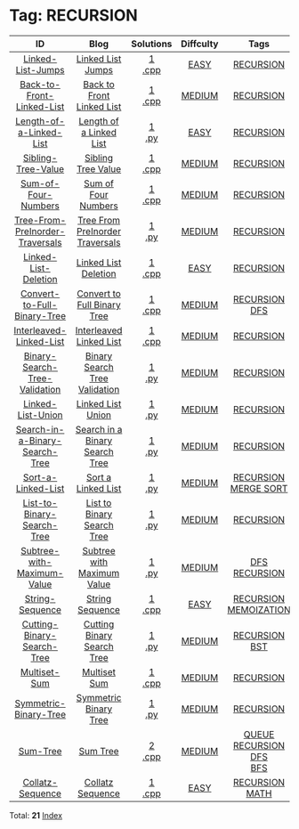
# Tag: RECURSION
| ID | Blog | Solutions | Diffculty | Tags |
|:----:|:----:|:-------:|:----:|:----:|
| [Linked-List-Jumps](https://binarysearch.com/problems/Linked-List-Jumps) | [Linked List Jumps](https://helloacm.com/recursive-algorithm-to-compute-the-linked-list-jumps/) | [1](https://github.com/DoctorLai/ACM/tree/master/binarysearch/Linked-List-Jumps)<br/>[.cpp](https://github.com/DoctorLai/ACM/blob/master/binarysearch/.cpp.md)<BR/> | [EASY](https://github.com/DoctorLai/ACM/blob/master/binarysearch/EASY.md) | [RECURSION](https://github.com/DoctorLai/ACM/blob/master/binarysearch/RECURSION.md)<BR/> |
| [Back-to-Front-Linked-List](https://binarysearch.com/problems/Back-to-Front-Linked-List) | [Back to Front Linked List](https://helloacm.com/algorithsm-to-convert-linked-list-to-back-to-front-recursion-or-two-pointer/) | [1](https://github.com/DoctorLai/ACM/tree/master/binarysearch/Back-to-Front-Linked-List)<br/>[.cpp](https://github.com/DoctorLai/ACM/blob/master/binarysearch/.cpp.md)<BR/> | [MEDIUM](https://github.com/DoctorLai/ACM/blob/master/binarysearch/MEDIUM.md) | [RECURSION](https://github.com/DoctorLai/ACM/blob/master/binarysearch/RECURSION.md)<BR/> |
| [Length-of-a-Linked-List](https://binarysearch.com/problems/Length-of-a-Linked-List) | [Length of a Linked List](https://helloacm.com/algorithms-to-compute-the-length-of-a-linked-list/) | [1](https://github.com/DoctorLai/ACM/tree/master/binarysearch/Length-of-a-Linked-List)<br/>[.py](https://github.com/DoctorLai/ACM/blob/master/binarysearch/.py.md)<BR/> | [EASY](https://github.com/DoctorLai/ACM/blob/master/binarysearch/EASY.md) | [RECURSION](https://github.com/DoctorLai/ACM/blob/master/binarysearch/RECURSION.md)<BR/> |
| [Sibling-Tree-Value](https://binarysearch.com/problems/Sibling-Tree-Value) | [Sibling Tree Value](https://helloacm.com/algorithms-to-compute-the-sibling-value-in-binary-tree/) | [1](https://github.com/DoctorLai/ACM/tree/master/binarysearch/Sibling-Tree-Value)<br/>[.cpp](https://github.com/DoctorLai/ACM/blob/master/binarysearch/.cpp.md)<BR/> | [MEDIUM](https://github.com/DoctorLai/ACM/blob/master/binarysearch/MEDIUM.md) | [RECURSION](https://github.com/DoctorLai/ACM/blob/master/binarysearch/RECURSION.md)<BR/> |
| [Sum-of-Four-Numbers](https://binarysearch.com/problems/Sum-of-Four-Numbers) | [Sum of Four Numbers](https://helloacm.com/recursive-and-two-pointer-algorithms-to-determine-four-sum/) | [1](https://github.com/DoctorLai/ACM/tree/master/binarysearch/Sum-of-Four-Numbers)<br/>[.cpp](https://github.com/DoctorLai/ACM/blob/master/binarysearch/.cpp.md)<BR/> | [MEDIUM](https://github.com/DoctorLai/ACM/blob/master/binarysearch/MEDIUM.md) | [RECURSION](https://github.com/DoctorLai/ACM/blob/master/binarysearch/RECURSION.md)<BR/> |
| [Tree-From-PreInorder-Traversals](https://binarysearch.com/problems/Tree-From-PreInorder-Traversals) | [Tree From PreInorder Traversals](https://helloacm.com/teaching-kids-programming-construct-binary-tree-from-pre-inorder-traversals/) | [1](https://github.com/DoctorLai/ACM/tree/master/binarysearch/Tree-From-PreInorder-Traversals)<br/>[.py](https://github.com/DoctorLai/ACM/blob/master/binarysearch/.py.md)<BR/> | [MEDIUM](https://github.com/DoctorLai/ACM/blob/master/binarysearch/MEDIUM.md) | [RECURSION](https://github.com/DoctorLai/ACM/blob/master/binarysearch/RECURSION.md)<BR/> |
| [Linked-List-Deletion](https://binarysearch.com/problems/Linked-List-Deletion) | [Linked List Deletion](https://helloacm.com/recursive-algorithm-to-delete-a-node-from-a-singly-linked-list/) | [1](https://github.com/DoctorLai/ACM/tree/master/binarysearch/Linked-List-Deletion)<br/>[.cpp](https://github.com/DoctorLai/ACM/blob/master/binarysearch/.cpp.md)<BR/> | [EASY](https://github.com/DoctorLai/ACM/blob/master/binarysearch/EASY.md) | [RECURSION](https://github.com/DoctorLai/ACM/blob/master/binarysearch/RECURSION.md)<BR/> |
| [Convert-to-Full-Binary-Tree](https://binarysearch.com/problems/Convert-to-Full-Binary-Tree) | [Convert to Full Binary Tree](https://helloacm.com/recursive-depth-first-search-algorithm-to-convert-to-full-binary-tree-by-removing-single-child-nodes/) | [1](https://github.com/DoctorLai/ACM/tree/master/binarysearch/Convert-to-Full-Binary-Tree)<br/>[.cpp](https://github.com/DoctorLai/ACM/blob/master/binarysearch/.cpp.md)<BR/> | [MEDIUM](https://github.com/DoctorLai/ACM/blob/master/binarysearch/MEDIUM.md) | [RECURSION](https://github.com/DoctorLai/ACM/blob/master/binarysearch/RECURSION.md)<BR/>[DFS](https://github.com/DoctorLai/ACM/blob/master/binarysearch/DFS.md)<BR/> |
| [Interleaved-Linked-List](https://binarysearch.com/problems/Interleaved-Linked-List) | [Interleaved Linked List](https://helloacm.com/algorithms-to-compute-the-interleaved-linked-list/) | [1](https://github.com/DoctorLai/ACM/tree/master/binarysearch/Interleaved-Linked-List)<br/>[.cpp](https://github.com/DoctorLai/ACM/blob/master/binarysearch/.cpp.md)<BR/> | [MEDIUM](https://github.com/DoctorLai/ACM/blob/master/binarysearch/MEDIUM.md) | [RECURSION](https://github.com/DoctorLai/ACM/blob/master/binarysearch/RECURSION.md)<BR/> |
| [Binary-Search-Tree-Validation](https://binarysearch.com/problems/Binary-Search-Tree-Validation) | [Binary Search Tree Validation](https://helloacm.com/teaching-kids-programmaing-recursive-algorithm-to-validate-a-binary-search-tree/) | [1](https://github.com/DoctorLai/ACM/tree/master/binarysearch/Binary-Search-Tree-Validation)<br/>[.py](https://github.com/DoctorLai/ACM/blob/master/binarysearch/.py.md)<BR/> | [MEDIUM](https://github.com/DoctorLai/ACM/blob/master/binarysearch/MEDIUM.md) | [RECURSION](https://github.com/DoctorLai/ACM/blob/master/binarysearch/RECURSION.md)<BR/> |
| [Linked-List-Union](https://binarysearch.com/problems/Linked-List-Union) | [Linked List Union](https://helloacm.com/algorithms-to-union-two-sorted-linked-lists/) | [1](https://github.com/DoctorLai/ACM/tree/master/binarysearch/Linked-List-Union)<br/>[.py](https://github.com/DoctorLai/ACM/blob/master/binarysearch/.py.md)<BR/> | [MEDIUM](https://github.com/DoctorLai/ACM/blob/master/binarysearch/MEDIUM.md) | [RECURSION](https://github.com/DoctorLai/ACM/blob/master/binarysearch/RECURSION.md)<BR/> |
| [Search-in-a-Binary-Search-Tree](https://binarysearch.com/problems/Search-in-a-Binary-Search-Tree) | [Search in a Binary Search Tree](https://helloacm.com/teaching-kids-programming-algorithms-to-search-in-binary-search-tree/) | [1](https://github.com/DoctorLai/ACM/tree/master/binarysearch/Search-in-a-Binary-Search-Tree)<br/>[.py](https://github.com/DoctorLai/ACM/blob/master/binarysearch/.py.md)<BR/> | [MEDIUM](https://github.com/DoctorLai/ACM/blob/master/binarysearch/MEDIUM.md) | [RECURSION](https://github.com/DoctorLai/ACM/blob/master/binarysearch/RECURSION.md)<BR/> |
| [Sort-a-Linked-List](https://binarysearch.com/problems/Sort-a-Linked-List) | [Sort a Linked List](https://helloacm.com/teaching-kids-programming-sorting-a-linked-list-using-merge-sort-divide-and-conquer/) | [1](https://github.com/DoctorLai/ACM/tree/master/binarysearch/Sort-a-Linked-List)<br/>[.py](https://github.com/DoctorLai/ACM/blob/master/binarysearch/.py.md)<BR/> | [MEDIUM](https://github.com/DoctorLai/ACM/blob/master/binarysearch/MEDIUM.md) | [RECURSION](https://github.com/DoctorLai/ACM/blob/master/binarysearch/RECURSION.md)<BR/>[MERGE SORT](https://github.com/DoctorLai/ACM/blob/master/binarysearch/MERGE%20SORT.md)<BR/> |
| [List-to-Binary-Search-Tree](https://binarysearch.com/problems/List-to-Binary-Search-Tree) | [List to Binary Search Tree](https://helloacm.com/recursive-algorithm-to-convert-a-list-to-binary-search-tree/) | [1](https://github.com/DoctorLai/ACM/tree/master/binarysearch/List-to-Binary-Search-Tree)<br/>[.py](https://github.com/DoctorLai/ACM/blob/master/binarysearch/.py.md)<BR/> | [MEDIUM](https://github.com/DoctorLai/ACM/blob/master/binarysearch/MEDIUM.md) | [RECURSION](https://github.com/DoctorLai/ACM/blob/master/binarysearch/RECURSION.md)<BR/> |
| [Subtree-with-Maximum-Value](https://binarysearch.com/problems/Subtree-with-Maximum-Value) | [Subtree with Maximum Value](https://helloacm.com/teaching-kids-programming-subtree-with-maximum-value-via-recursive-depth-first-search-algorithm/) | [1](https://github.com/DoctorLai/ACM/tree/master/binarysearch/Subtree-with-Maximum-Value)<br/>[.py](https://github.com/DoctorLai/ACM/blob/master/binarysearch/.py.md)<BR/> | [MEDIUM](https://github.com/DoctorLai/ACM/blob/master/binarysearch/MEDIUM.md) | [DFS](https://github.com/DoctorLai/ACM/blob/master/binarysearch/DFS.md)<BR/>[RECURSION](https://github.com/DoctorLai/ACM/blob/master/binarysearch/RECURSION.md)<BR/> |
| [String-Sequence](https://binarysearch.com/problems/String-Sequence) | [String Sequence](https://helloacm.com/algorithms-to-compute-the-fibonacci-string-sequence/) | [1](https://github.com/DoctorLai/ACM/tree/master/binarysearch/String-Sequence)<br/>[.cpp](https://github.com/DoctorLai/ACM/blob/master/binarysearch/.cpp.md)<BR/> | [EASY](https://github.com/DoctorLai/ACM/blob/master/binarysearch/EASY.md) | [RECURSION](https://github.com/DoctorLai/ACM/blob/master/binarysearch/RECURSION.md)<BR/>[MEMOIZATION](https://github.com/DoctorLai/ACM/blob/master/binarysearch/MEMOIZATION.md)<BR/> |
| [Cutting-Binary-Search-Tree](https://binarysearch.com/problems/Cutting-Binary-Search-Tree) | [Cutting Binary Search Tree](https://helloacm.com/recursive-algorithm-to-cut-a-binary-search-tree-remove-nodes-not-in-range/) | [1](https://github.com/DoctorLai/ACM/tree/master/binarysearch/Cutting-Binary-Search-Tree)<br/>[.py](https://github.com/DoctorLai/ACM/blob/master/binarysearch/.py.md)<BR/> | [MEDIUM](https://github.com/DoctorLai/ACM/blob/master/binarysearch/MEDIUM.md) | [RECURSION](https://github.com/DoctorLai/ACM/blob/master/binarysearch/RECURSION.md)<BR/>[BST](https://github.com/DoctorLai/ACM/blob/master/binarysearch/BST.md)<BR/> |
| [Multiset-Sum](https://binarysearch.com/problems/Multiset-Sum) | [Multiset Sum](https://helloacm.com/count-multiset-sum-knapsacks-by-recursive-backtracking-algorithm/) | [1](https://github.com/DoctorLai/ACM/tree/master/binarysearch/Multiset-Sum)<br/>[.cpp](https://github.com/DoctorLai/ACM/blob/master/binarysearch/.cpp.md)<BR/> | [MEDIUM](https://github.com/DoctorLai/ACM/blob/master/binarysearch/MEDIUM.md) | [RECURSION](https://github.com/DoctorLai/ACM/blob/master/binarysearch/RECURSION.md)<BR/> |
| [Symmetric-Binary-Tree](https://binarysearch.com/problems/Symmetric-Binary-Tree) | [Symmetric Binary Tree](https://helloacm.com/teaching-kids-programming-recursive-algorithm-to-determine-if-a-binary-tree-is-symmetric/) | [1](https://github.com/DoctorLai/ACM/tree/master/binarysearch/Symmetric-Binary-Tree)<br/>[.py](https://github.com/DoctorLai/ACM/blob/master/binarysearch/.py.md)<BR/> | [MEDIUM](https://github.com/DoctorLai/ACM/blob/master/binarysearch/MEDIUM.md) | [RECURSION](https://github.com/DoctorLai/ACM/blob/master/binarysearch/RECURSION.md)<BR/> |
| [Sum-Tree](https://binarysearch.com/problems/Sum-Tree) | [Sum Tree](https://helloacm.com/depth-first-search-and-breadth-first-search-algorithm-in-checking-sum-of-children-nodes-in-binary-tree/) | [2](https://github.com/DoctorLai/ACM/tree/master/binarysearch/Sum-Tree)<br/>[.cpp](https://github.com/DoctorLai/ACM/blob/master/binarysearch/.cpp.md)<BR/> | [MEDIUM](https://github.com/DoctorLai/ACM/blob/master/binarysearch/MEDIUM.md) | [QUEUE](https://github.com/DoctorLai/ACM/blob/master/binarysearch/QUEUE.md)<BR/>[RECURSION](https://github.com/DoctorLai/ACM/blob/master/binarysearch/RECURSION.md)<BR/>[DFS](https://github.com/DoctorLai/ACM/blob/master/binarysearch/DFS.md)<BR/>[BFS](https://github.com/DoctorLai/ACM/blob/master/binarysearch/BFS.md)<BR/> |
| [Collatz-Sequence](https://binarysearch.com/problems/Collatz-Sequence) | [Collatz Sequence](https://helloacm.com/find-the-length-of-the-collatz-sequence/) | [1](https://github.com/DoctorLai/ACM/tree/master/binarysearch/Collatz-Sequence)<br/>[.cpp](https://github.com/DoctorLai/ACM/blob/master/binarysearch/.cpp.md)<BR/> | [EASY](https://github.com/DoctorLai/ACM/blob/master/binarysearch/EASY.md) | [RECURSION](https://github.com/DoctorLai/ACM/blob/master/binarysearch/RECURSION.md)<BR/>[MATH](https://github.com/DoctorLai/ACM/blob/master/binarysearch/MATH.md)<BR/> |

Total: **21**
[Index](https://github.com/DoctorLai/ACM/blob/master/binarysearch/README.md)
